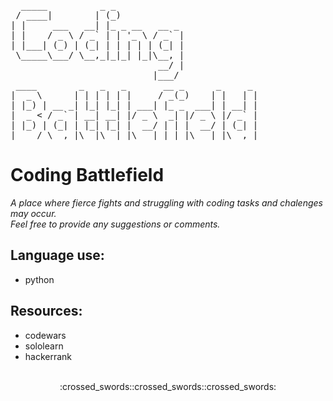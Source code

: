 <pre>  _____          _ _
 / ____|        | (_)
| |     ___   __| |_ _ __   __ _
| |    / _ \ / _` | | '_ \ / _` |
| |___| (_) | (_| | | | | | (_| |
 \_____\___/ \__,_|_|_| |_|\__, |
                            __/ |
                           |___/
 ____        _   _   _       __ _      _     _
|  _ \      | | | | | |     / _(_)    | |   | |
| |_) | __ _| |_| |_| | ___| |_ _  ___| | __| |
|  _ < / _` | __| __| |/ _ \  _| |/ _ \ |/ _` |
| |_) | (_| | |_| |_| |  __/ | | |  __/ | (_| |
|____/ \__,_|\__|\__|_|\___|_| |_|\___|_|\__,_|</pre>

# Coding Battlefield
_A place where fierce fights and struggling with coding tasks and chalenges may occur._
<br>
_Feel free to provide any suggestions or comments._

## Language use:
- python

## Resources:
- codewars
- sololearn
- hackerrank<br><br>
<p align="center">:crossed_swords::crossed_swords::crossed_swords:</p>

